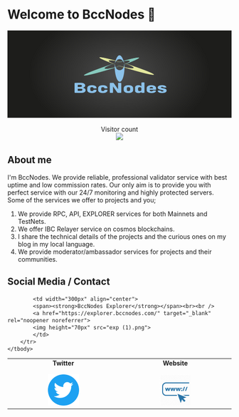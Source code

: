 # Welcome to BccNodes :wave:

<img src="banner.png">

<p align="center"> 
  Visitor count<br>
  <img src="https://profile-counter.glitch.me/berkcanode/count.svg" />
</p>

## About me

I'm BccNodes. We provide reliable, professional validator service with best uptime and low commission rates. Our only aim is to provide you with perfect service with our 24/7 monitoring and highly protected servers. Some of the services we offer to projects and you;

1. We provide RPC, API, EXPLORER services for both Mainnets and TestNets.
2. We offer IBC Relayer service on cosmos blockchains.
3. I share the technical details of the projects and the curious ones on my blog in my local language.
4. We provide moderator/ambassador services for projects and their communities.





## Social Media / Contact

<table width="900px" align="center">
    <tbody>
        <tr valign="top">
            <td width="300px" align="center">
            <span><strong>Twitter</strong></span><br><br />
            <a href="https://twitter.com/bccnodes" target="_blank" rel="noopener noreferrer">
            <img height="70px" src="twitter.png">
            </td>
            <td width="300px" align="center">
            <span><strong>Website</strong></span><br><br />
            <a href="https://bccnodes.com/" target="_blank" rel="noopener noreferrer">
            <img height="70px" src="web.png">
            </td>
            
            <td width="300px" align="center">
            <span><strong>BccNodes Explorer</strong></span><br><br />
            <a href="https://explorer.bccnodes.com/" target="_blank" rel="noopener noreferrer">
            <img height="70px" src="exp (1).png">
            </td>
        </tr>
    </tbody>
</table>



